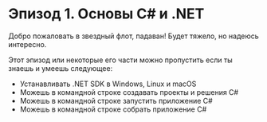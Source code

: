 # Эпизод 1. Основы C# и .NET
Добро пожаловать в звездный флот, падаван! Будет тяжело, но надеюсь интересно.

Этот эпизод или некоторые его части можно пропустить если ты знаешь и умеешь следующее:

- Устанавливать .NET SDK в Windows, Linux и macOS
- Можешь в командной строке создавать проекты и решения C#
- Можешь в командной строке запустить приложение C#
- Можешь в командной строке собрать приложение C#